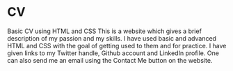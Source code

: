 # CV
Basic CV using HTML and CSS
This is a website which gives a brief description of my passion and my skills.
I have used basic and advanced HTML and CSS with the goal of getting used to them and for practice.
I have given links to my Twitter handle, Github account and LinkedIn profile.
One can also send me an email using the Contact Me button on the website.
